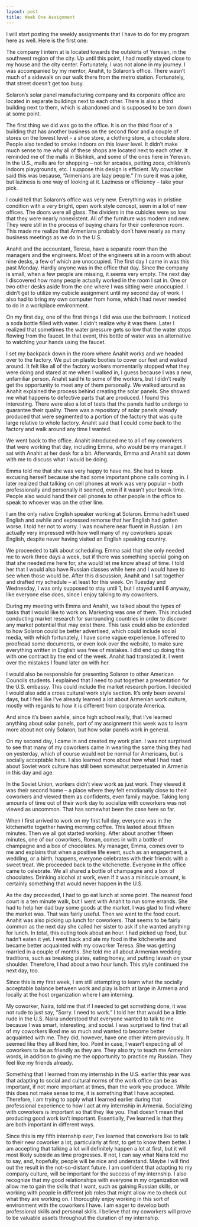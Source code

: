 ```yaml
---
layout: post
title: Week One Assignment
---
```

I will start posting the weekly assignments that I have to do for my program here as well. Here is the first one:

The company I intern at is located towards the outskirts of Yerevan, in the southwest region of the city. Up until this point, I had mostly stayed close to my house and the city center. Fortunately, I was not alone in my journey. I was accompanied by my mentor, Anahit, to Solaron’s office. There wasn’t much of a sidewalk on our walk there from the metro station. Fortunately, that street doesn’t get too busy.

Solaron’s solar panel manufacturing company and its corporate office are located in separate buildings next to each other. There is also a third building next to them, which is abandoned and is supposed to be torn down at some point. 

The first thing we did was go to the office. It is on the third floor of a building that has another business on the second floor and a couple of stores on the lowest level – a shoe store, a clothing store, a chocolate store. People also tended to smoke indoors on this lower level. It didn’t make much sense to me why all of these shops are located next to each other. It reminded me of the malls in Bishkek, and some of the ones here in Yerevan. In the U.S., malls are for shopping – not for arcades, petting zoos, children’s indoors playgrounds, etc. I suppose this design is efficient. My coworker said this was because, “Armenians are lazy people.” I’m sure it was a joke, but laziness is one way of looking at it. Laziness or efficiency – take your pick.

I could tell that Solaron’s office was very new. Everything was in pristine condition with a very bright, open work style concept, seen in a lot of new offices. The doors were all glass. The dividers in the cubicles were so low that they were nearly nonexistent. All of the furniture was modern and new. They were still in the process of buying chairs for their conference room. This made me realize that Armenians probably don’t have nearly as many business meetings as we do in the U.S. 

Anahit and the accountant, Teresa, have a separate room than the managers and the engineers. Most of the engineers sit in a room with about nine desks, a few of which are unoccupied. The first day I came in was this past Monday. Hardly anyone was in the office that day. Since the company is small, when a few people are missing, it seems very empty. The next day I discovered how many people actually worked in the room I sat in. One or two other desks aside from the one where I was sitting were unoccupied. I didn’t get to utilize my cubicle assignment until my second day of work. I also had to bring my own computer from home, which I had never needed to do in a workplace environment. 

On my first day, one of the first things I did was use the bathroom. I noticed a soda bottle filled with water. I didn’t realize why it was there. Later I realized that sometimes the water pressure gets so low that the water stops flowing from the faucet. In that event, this bottle of water was an alternative to watching your hands using the faucet.

I set my backpack down in the room where Anahit works and we headed over to the factory. We put on plastic booties to cover our feet and walked around. It felt like all of the factory workers momentarily stopped what they were doing and stared at me when I walked in, I guess because I was a new, unfamiliar person. Anahit said hi to some of the workers, but I didn’t really get the opportunity to meet any of them personally. We walked around as Anahit explained the process behind creating the solar panels. She showed me what happens to defective parts that are produced. I found this interesting. There were also a lot of tests that the panels had to undergo to guarantee their quality. There was a repository of solar panels already produced that were segmented to a portion of the factory that was quite large relative to whole factory. Anahit said that I could come back to the factory and walk around any time I wanted.

We went back to the office. Anahit introduced me to all of my coworkers that were working that day, including Emma, who would be my manager. I sat with Anahit at her desk for a bit. Afterwards, Emma and Anahit sat down with me to discuss what I would be doing. 

Emma told me that she was very happy to have me. She had to keep excusing herself because she had some important phone calls coming in. I later realized that talking on cell phones at work was very popular – both professionally and personally it seemed, even if it wasn’t your break time. People also would hand their cell phones to other people in the office to speak to whoever was on the other line.

I am the only native English speaker working at Solaron. Emma hadn’t used English and awhile and expressed remorse that her English had gotten worse. I told her not to worry. I was nowhere near fluent in Russian. I am actually very impressed with how well many of my coworkers speak English, despite never having visited an English speaking country.

We proceeded to talk about scheduling. Emma said that she only needed me to work three days a week, but if there was something special going on that she needed me here for, she would let me know ahead of time. I told her that I would also have Russian classes while here and I would have to see when those would be. After this discussion, Anahit and I sat together and drafted my schedule –  at  least for this week. On Tuesday and Wednesday, I was only supposed to stay until 1, but I stayed until 6 anyway, like everyone else does, since I enjoy talking to my coworkers.

During my meeting with Emma and Anahit, we talked about the types of tasks that I would like to work on. Marketing was one of them. This included conducting market research for surrounding countries in order to discover any market potential that may exist there. This task could also be extended to how Solaron could be better advertised, which could include social media, with which fortunately, I have some vague experience. I offered to proofread some documents, or even look over the website, to make sure everything written in English was free of mistakes. I did end up doing this with one contract by the end of the week. Anahit had translated it. I went over the mistakes I found later on with her.

I would also be responsible for presenting Solaron to other American Councils students. I explained that I need to put together a presentation for the U.S. embassy. This could include the market research portion. I decided I would also add a cross cultural work style section. It’s only been several days, but I feel like I’ve already learned a lot about Armenian work culture, mostly with regards to how it is different from corporate America.

And since it’s been awhile, since high school really, that I’ve learned anything about solar panels, part of my assignment this week was to learn more about not only Solaron, but how solar panels work in general. 

On my second day, I came in and created my work plan. I was not surprised to see that many of my coworkers came in wearing the same thing they had on yesterday, which of course would not be normal for Americans, but is socially acceptable here. I also learned more about how what I had read about Soviet work culture has still been somewhat perpetuated in Armenia in this day and age. 

In the Soviet Union, workers didn’t view work as just work. They viewed it was their second home – a place where they felt emotionally close to their coworkers and viewed them as confidents, even family maybe. Taking long amounts of time out of their work day to socialize with coworkers was not viewed as uncommon. That has somewhat been the case here so far.

When I first arrived to work on my first full day, everyone was in the kitchenette together having morning coffee. This lasted about fifteen minutes. Then we all got started working. After about another fifteen minutes, one of our coworkers, Roman, comes in with a bottle of champagne and a box of chocolates. My manager, Emma, comes over to me and explains that when a positive life event, such as an engagement, a wedding, or a birth, happens, everyone celebrates with their friends with a sweet treat. We proceeded back to the kitchenette. Everyone in the office came to celebrate. We all shared a bottle of champagne and a box of chocolates. Drinking alcohol at work, even if it was a miniscule amount, is certainly something that would never happen in the U.S. 

As the day proceeded, I had to go eat lunch at some point. The nearest food court is a ten minute walk, but I went with Anahit to run some errands. She had to help her dad buy some goods at the market. I was glad to find where the market was. That was fairly useful. Then we went to the food court. Anahit was also picking up lunch for coworkers. That seems to be fairly common as the next day she called her sister to ask if she wanted anything for lunch. In total, this outing took about an hour. I had picked up food, but hadn’t eaten it yet. I went back and ate my food in the kitchenette and became better acquainted with my coworker Teresa. She was getting married in a couple of months. She told me all about Armenian wedding traditions, such as breaking plates, eating honey, and putting lavash on your shoulder. Therefore, I had about a two hour lunch. This style continued the next day, too. 


Since this is my first week, I am still attempting to learn what the socially acceptable balance between work and play is both at large in Armenia and locally at the host organization where I am interning.

My coworker, Naira, told me that if I needed to get something done, it was not rude to just say, “Sorry. I need to work.” I told her that would be a little rude in the U.S. Naira understood that everyone wanted to talk to me because I was smart, interesting, and social. I was surprised to find that all of my coworkers liked me so much and wanted to become better acquainted with me. They did, however, have one other intern previously. It seemed like they all liked him, too. Point in case, I wasn’t expecting all of coworkers to be as friendly as they are. They also try to teach me Armenian words, in addition to giving me the opportunity to practice my Russian. They feel like my friends already.

Something that I learned from my internship in the U.S. earlier this year was that adapting to social and cultural norms of the work office can be as important, if not more important at times, than the work you produce. While this does not make sense to me, it is something that I have accepted. Therefore, I am trying to apply what I learned earlier during that professional experience to how I act at my internship in Armenia. Socializing with coworkers is important so that they like you. That doesn’t mean that producing good work isn’t important. Essentially, I’ve learned is that they are both important in different ways. 

Since this is my fifth internship ever, I’ve learned that coworkers like to talk to their new coworker a lot, particularly at first, to get to know them better. I am accepting that talking a lot will definitely happen a lot at first, but it will most likely subside as time progresses. If not, I can say what Naira told me to say, and, hopefully, people will be nice and understand. Maybe I will find out the result in the not-so-distant future. I am confident that adapting to my company culture, will be important for the success of my internship. I also recognize that my good relationships with everyone in my organization will allow me to gain the skills that I want, such as  gaining Russian skills, or working with people in different job roles that might allow me to check out what they are working on. I thoroughly enjoy working in this sort of environment with the coworkers I have.  I am eager to develop both professional skills and personal skills. I believe that my coworkers will prove to be valuable assets throughout the duration of my internship.

